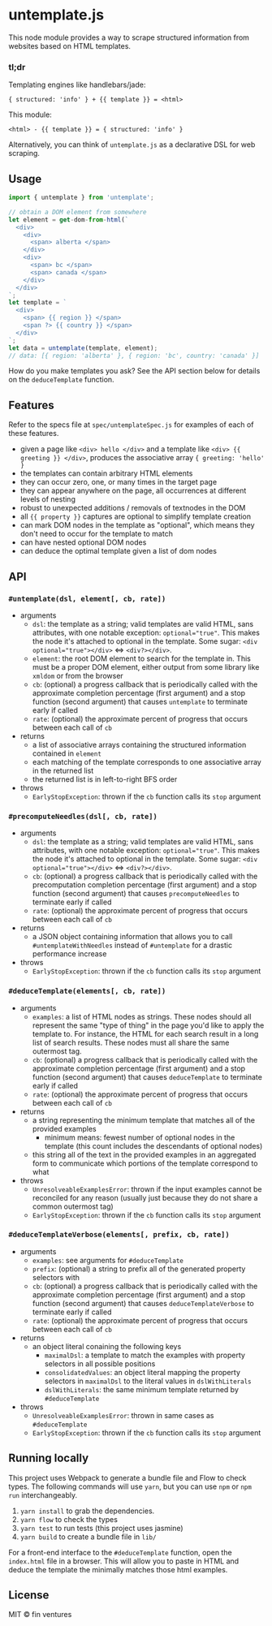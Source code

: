 untemplate.js
==

This node module provides a way to scrape structured information from websites based on HTML templates.

### tl;dr
Templating engines like handlebars/jade:

`{ structured: 'info' } + {{ template }} = <html>`

This module:

`<html> - {{ template }} = { structured: 'info' }`

Alternatively, you can think of `untemplate.js` as a declarative DSL for web scraping.

## Usage

```js
import { untemplate } from 'untemplate';

// obtain a DOM element from somewhere
let element = get-dom-from-html(`
  <div>
    <div>
      <span> alberta </span>
    </div>
    <div>
      <span> bc </span>
      <span> canada </span>
    </div>
  </div>
`;
let template = `
  <div>
    <span> {{ region }} </span>
    <span ?> {{ country }} </span>
  </div>
`;
let data = untemplate(template, element);
// data: [{ region: 'alberta' }, { region: 'bc', country: 'canada' }]
```

How do you make templates you ask? See the API section below for details on the `deduceTemplate` function.

## Features

Refer to the specs file at `spec/untemplateSpec.js` for examples of each of these features.

- given a page like `<div> hello </div>` and a template like `<div> {{ greeting }} </div>`, produces the associative array `{ greeting: 'hello' }`
- the templates can contain arbitrary HTML elements
- they can occur zero, one, or many times in the target page
- they can appear anywhere on the page, all occurrences at different levels of nesting
- robust to unexpected additions / removals of textnodes in the DOM
- all `{{ property }}` captures are optional to simplify template creation
- can mark DOM nodes in the template as "optional", which means they don't need to occur for the template to match
- can have nested optional DOM nodes
- can deduce the optimal template given a list of dom nodes

## API

### `#untemplate(dsl, element[, cb, rate])`

* arguments
  * `dsl`: the template as a string; valid templates are valid HTML, sans attributes, with one notable exception: `optional="true"`. This makes the node it's attached to optional in the template. Some sugar: `<div optional="true"></div>` <=> `<div?></div>`.
  * `element`: the root DOM element to search for the template in. This must be a proper DOM element, either output from some library like `xmldom` or from the browser
  * `cb`: (optional) a progress callback that is periodically called with the approximate completion percentage (first argument) and a stop function (second argument) that causes `untemplate` to terminate early if called
  * `rate`: (optional) the approximate percent of progress that occurs between each call of `cb`
* returns
  * a list of associative arrays containing the structured information contained in `element`
  * each matching of the template corresponds to one associative array in the returned list
  * the returned list is in left-to-right BFS order
* throws
  * `EarlyStopException`: thrown if the `cb` function calls its `stop` argument

### `#precomputeNeedles(dsl[, cb, rate])`

* arguments
  * `dsl`: the template as a string; valid templates are valid HTML, sans attributes, with one notable exception: `optional="true"`. This makes the node it's attached to optional in the template. Some sugar: `<div optional="true"></div>` <=> `<div?></div>`.
  * `cb`: (optional) a progress callback that is periodically called with the precomputation completion percentage (first argument) and a stop function (second argument) that causes `precomputeNeedles` to terminate early if called
  * `rate`: (optional) the approximate percent of progress that occurs between each call of `cb`
* returns
  * a JSON object containing information that allows you to call `#untemplateWithNeedles` instead of `#untemplate` for a drastic performance increase
* throws
  * `EarlyStopException`: thrown if the `cb` function calls its `stop` argument

### `#deduceTemplate(elements[, cb, rate])`

* arguments
  * `examples`: a list of HTML nodes as strings. These nodes should all represent the same "type of thing" in the page you'd like to apply the template to. For instance, the HTML for each search result in a long list of search results. These nodes must all share the same outermost tag.
  * `cb`: (optional) a progress callback that is periodically called with the approximate completion percentage (first argument) and a stop function (second argument) that causes `deduceTemplate` to terminate early if called
  * `rate`: (optional) the approximate percent of progress that occurs between each call of `cb`
* returns
  * a string representing the minimum template that matches all of the provided examples
    * minimum means: fewest number of optional nodes in the template (this count includes the descendants of optional nodes)
  * this string all of the text in the provided examples in an aggregated form to communicate which portions of the template correspond to what
* throws
  * `UnresolveableExamplesError`: thrown if the input examples cannot be reconciled for any reason (usually just because they do not share a common outermost tag)
  * `EarlyStopException`: thrown if the `cb` function calls its `stop` argument

### `#deduceTemplateVerbose(elements[, prefix, cb, rate])`

* arguments
  * `examples`: see arguments for `#deduceTemplate`
  * `prefix`: (optional) a string to prefix all of the generated property selectors with
  * `cb`: (optional) a progress callback that is periodically called with the approximate completion percentage (first argument) and a stop function (second argument) that causes `deduceTemplateVerbose` to terminate early if called
  * `rate`: (optional) the approximate percent of progress that occurs between each call of `cb`
* returns
  * an object literal conaining the following keys
    * `maximalDsl`: a template to match the examples with property selectors in all possible positions
    * `consolidatedValues`: an object literal mapping the property selectors in `maximalDsl` to the literal values in `dslWithLiterals`
    * `dslWithLiterals`: the same minimum template returned by `#deduceTemplate`
* throws
  * `UnresolveableExamplesError`: thrown in same cases as `#deduceTemplate`
  * `EarlyStopException`: thrown if the `cb` function calls its `stop` argument

## Running locally

This project uses Webpack to generate a bundle file and Flow to check types. The following commands will use `yarn`, but you can use `npm` or `npm run` interchangeably.

1. `yarn install` to grab the dependencies.
2. `yarn flow` to check the types
3. `yarn test` to run tests (this project uses jasmine)
4. `yarn build` to create a bundle file in `lib/`

For a front-end interface to the `#deduceTemplate` function, open the `index.html` file in a browser. This will allow you to paste in HTML and deduce the template the minimally matches those html examples.

## License

MIT &copy; fin ventures
